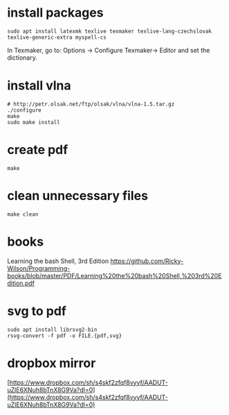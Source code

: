 # install packages
    sudo apt install latexmk texlive texmaker texlive-lang-czechslovak texlive-generic-extra myspell-cs

In Texmaker, go to: Options -> Configure Texmaker-> Editor and set the dictionary.

# install vlna
    # http://petr.olsak.net/ftp/olsak/vlna/vlna-1.5.tar.gz
    ./configure
    make
    sudo make install

# create pdf
    make

# clean unnecessary files
    make clean

# books
Learning the bash Shell, 3rd Edition
https://github.com/Ricky-Wilson/Programming-books/blob/master/PDF/Learning%20the%20bash%20Shell,%203rd%20Edition.pdf

# svg to pdf
    sudo apt install librsvg2-bin
    rsvg-convert -f pdf -o FILE.{pdf,svg}

# dropbox mirror

[https://www.dropbox.com/sh/s4skf2zfqf8vyyf/AADUT-uZlE6XNuh8bTnX8G9Va?dl=0](https://www.dropbox.com/sh/s4skf2zfqf8vyyf/AADUT-uZlE6XNuh8bTnX8G9Va?dl=0)
